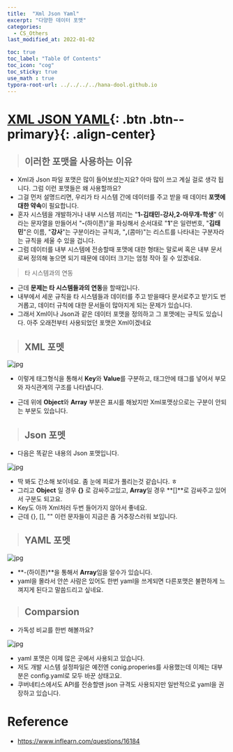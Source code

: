 ```yaml
---
title:  "Xml Json Yaml"
excerpt: "다양한 데이터 포맷"
categories:
  - CS_Others
last_modified_at: 2022-01-02

toc: true
toc_label: "Table Of Contents"
toc_icon: "cog"
toc_sticky: true
use_math : true
typora-root-url: ../../../../hana-dool.github.io
---
```


# [XML JSON YAML](#link){: .btn .btn--primary}{: .align-center}

> ## 이러한 포맷을 사용하는 이유

- Xml과 Json 파일 포맷은 많이 들어보셨는지요? 아마 많이 쓰고 계실 걸로 생각 됩니다. 그럼 이런 포맷들은 왜 사용할까요?
- 그걸 먼저 설명드리면,  우리가 타 시스템 간에 데이터를 주고 받을 때 데이터 **포맷에 대한 약속**이 필요합니다. 
- 혼자 시스템을 개발하거나 내부 시스템 끼리는 "**1-김태민-강사,2-아무개-학생**" 이라는 문자열을 만들어서 "**-**(하이픈)"을 파싱해서 순서대로 "**1**"은 일련번호, "**김태민**"은 이름, "**강사**"는 구분이라는 규칙과, "**,**(콤마)"는 리스트를 나타내는 구분자라는 규칙을 세울 수 있을 겁니다.
- 그럼 데이터를 내부 시스템에 전송할때 포맷에 대한 형태는 말로써 혹은 내부 문서로써 정의해 놓으면 되기 때문에 데이터 크기는 엄청 작아 질 수 있겠네요.

> 타 시스템과의 연동

- 근데 **문제는 타 시스템들과의 연동**을 할때입니다.
- 내부에서 세운 규칙을 타 시스템들과 데이터를 주고 받을때다 문서로주고 받기도 번거롭고, 데이터 규칙에 대한 문서들이 많아지게 되는 문제가 있습니다.
- 그래서 Xml이나 Json과 같은 데이터 포맷을 정의하고 그 포맷에는 규칙도 있습니다.  아주 오래전부터 사용되었던 포맷은 Xml이겠네요

> ## XML 포멧

![jpg](/assets/images/Program/58_1.jpg)

- 이렇게 태그형식을 통해서 **Key**와 **Value**를 구분하고, 태그안에 태그를 넣어서 부모와 자식관계의 구조를 나타냅니다.

- 근데 위에 **Object**와 **Array** 부분은 표시를 해놨지만 Xml포맷상으로는 구분이 안되는 부분도 있습니다.

> ## Json 포멧

- 다음은 똑같은 내용의 Json 포맷입니다.

![jpg](/assets/images/Program/58_2.jpg)

- 딱 봐도 간소해 보이네요. 좀 눈에 피로가 풀리는것 같습니다. ㅎ
- 그리고 **Object** 일 경우 **{}** 로 감싸주고있고, **Array**일 경우 **[]**로 감싸주고 있어서 구분도 되고요.
- Key도 아까 Xml처러 두번 들어가지 않아서 좋네요.
- 근데 {}, [], "" 이런 문자들이 지금은 좀 거추장스러워 보입니다.

> ## YAML 포멧

![jpg](/assets/images/Program/58_3.jpg)

- **-(하이픈)**을 통해서 **Array**임을 알수가 있습니다.
- yaml을 몰라서 안쓴 사람은 있어도 한번 yaml을 쓰게되면 다른포맷은 불편하게 느껴지게 된다고 말씀드리고 싶네요.

> ## Comparsion

- 가독성 비교를 한번 해볼까요?

![jpg](/assets/images/Program/58_4.jpg)

- yaml 포맷은 이제 많은 곳에서 사용되고 있습니다. 
- 저도 개발 시스템 설정파일은 예전엔 conig.properies를 사용했는데 이제는 대부분은 config.yaml로 모두 바꾼 상태고요.
- 쿠버네티스에서도 API를 전송할땐 json 규격도 사용되지만 일반적으로 yaml을 권장하고 있습니다.

# Reference

- <https://www.inflearn.com/questions/16184>






